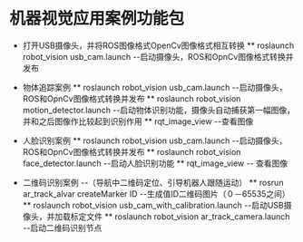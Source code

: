 # 机器视觉应用案例功能包

* 打开USB摄像头，并将ROS图像格式OpenCv图像格式相互转换
    ** roslaunch robot_vision usb_cam.launch  --启动摄像头，ROS和OpnCv图像格式转换并发布

* 物体追踪案例
    ** roslaunch robot_vision usb_cam.launch  --启动摄像头，ROS和OpnCv图像格式转换并发布
    ** roslaunch robot_vision motion_detector.launch  --启动物体识别功能，摄像头自动捕获第一幅图像，并和之后图像作比较起到识别作用
    ** rqt_image_view  --查看图像

* 人脸识别案例
    ** roslaunch robot_vision usb_cam.launch  --启动摄像头，ROS和OpnCv图像格式转换并发布
    ** roslaunch robot_vision face_detector.launch --启动人脸识别功能
    ** rqt_image_view  -- 查看图像

* 二维码识别案例  --（导航中二维码定位、引导机器人跟随运动）
    ** rosrun ar_track_alvar createMarker ID --生成值ID二维码图片（０－65535之间）
    ** roslaunch robot_vision usb_cam_with_calibration.launch   --启动USB摄像头，并加载标定文件
    ** roslaunch robot_vision ar_track_camera.launch   --启动二维码识别节点
